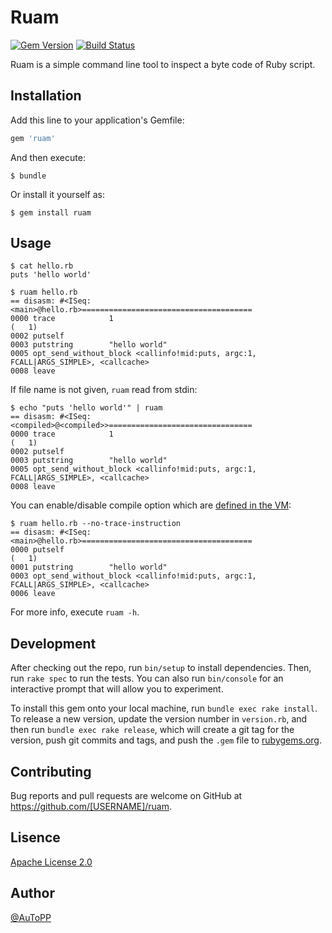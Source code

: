 # Ruam
[![Gem Version](https://badge.fury.io/rb/ruam.svg)](https://badge.fury.io/rb/ruam)
[![Build Status](https://circleci.com/gh/autopp/ruam.svg?style=shield&circle-token=21fbc0adbc3428399a27b0f1334dd52ff22d8fd8)](https://circleci.com/gh/autopp/ruam)

Ruam is a simple command line tool to inspect a byte code of Ruby script.

## Installation

Add this line to your application's Gemfile:

```ruby
gem 'ruam'
```

And then execute:

    $ bundle

Or install it yourself as:

    $ gem install ruam

## Usage

```
$ cat hello.rb
puts 'hello world'

$ ruam hello.rb
== disasm: #<ISeq:<main>@hello.rb>======================================
0000 trace            1                                               (   1)
0002 putself          
0003 putstring        "hello world"
0005 opt_send_without_block <callinfo!mid:puts, argc:1, FCALL|ARGS_SIMPLE>, <callcache>
0008 leave            
```

If file name is not given, `ruam` read from stdin:

```
$ echo "puts 'hello world'" | ruam
== disasm: #<ISeq:<compiled>@<compiled>>================================
0000 trace            1                                               (   1)
0002 putself          
0003 putstring        "hello world"
0005 opt_send_without_block <callinfo!mid:puts, argc:1, FCALL|ARGS_SIMPLE>, <callcache>
0008 leave            
```

You can enable/disable compile option which are [defined in the VM](https://docs.ruby-lang.org/en/2.4.0/RubyVM/InstructionSequence.html#method-c-compile_option-3D):

```
$ ruam hello.rb --no-trace-instruction
== disasm: #<ISeq:<main>@hello.rb>======================================
0000 putself                                                          (   1)
0001 putstring        "hello world"
0003 opt_send_without_block <callinfo!mid:puts, argc:1, FCALL|ARGS_SIMPLE>, <callcache>
0006 leave            
```

For more info, execute `ruam -h`.

## Development

After checking out the repo, run `bin/setup` to install dependencies. Then, run `rake spec` to run the tests. You can also run `bin/console` for an interactive prompt that will allow you to experiment.

To install this gem onto your local machine, run `bundle exec rake install`. To release a new version, update the version number in `version.rb`, and then run `bundle exec rake release`, which will create a git tag for the version, push git commits and tags, and push the `.gem` file to [rubygems.org](https://rubygems.org).

## Contributing

Bug reports and pull requests are welcome on GitHub at https://github.com/[USERNAME]/ruam.


## Lisence

[Apache License 2.0](LICENSE)

## Author

[@AuToPP](https://twitter.com/AuToPP)
